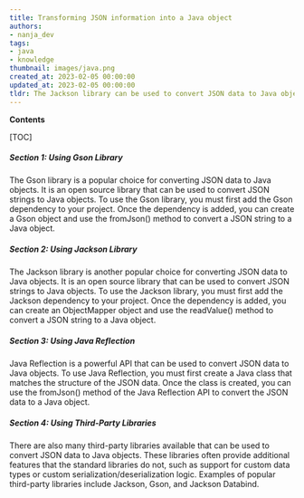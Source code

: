 ```yaml
---
title: Transforming JSON information into a Java object
authors:
- nanja_dev
tags:
- java
- knowledge
thumbnail: images/java.png
created_at: 2023-02-05 00:00:00
updated_at: 2023-02-05 00:00:00
tldr: The Jackson library can be used to convert JSON data to Java objects.
---
```


**Contents**

[TOC]

##### Section 1: Using Gson Library
The Gson library is a popular choice for converting JSON data to Java objects. It is an open source library that can be used to convert JSON strings to Java objects. To use the Gson library, you must first add the Gson dependency to your project. Once the dependency is added, you can create a Gson object and use the fromJson() method to convert a JSON string to a Java object.

##### Section 2: Using Jackson Library
The Jackson library is another popular choice for converting JSON data to Java objects. It is an open source library that can be used to convert JSON strings to Java objects. To use the Jackson library, you must first add the Jackson dependency to your project. Once the dependency is added, you can create an ObjectMapper object and use the readValue() method to convert a JSON string to a Java object.

##### Section 3: Using Java Reflection
Java Reflection is a powerful API that can be used to convert JSON data to Java objects. To use Java Reflection, you must first create a Java class that matches the structure of the JSON data. Once the class is created, you can use the fromJson() method of the Java Reflection API to convert the JSON data to a Java object.

##### Section 4: Using Third-Party Libraries
There are also many third-party libraries available that can be used to convert JSON data to Java objects. These libraries often provide additional features that the standard libraries do not, such as support for custom data types or custom serialization/deserialization logic. Examples of popular third-party libraries include Jackson, Gson, and Jackson Databind.

